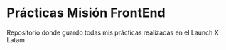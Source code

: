# Prácticas Misión FrontEnd
Repositorio donde guardo todas mis prácticas realizadas en el Launch X Latam
